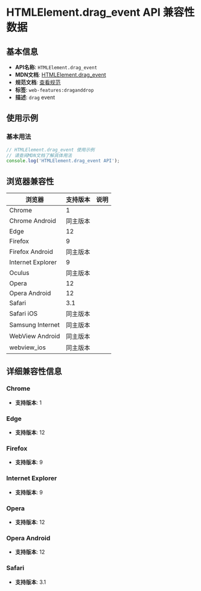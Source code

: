 # HTMLElement.drag_event API 兼容性数据

## 基本信息

- **API名称**: `HTMLElement.drag_event`
- **MDN文档**: [HTMLElement.drag_event](https://developer.mozilla.org/docs/Web/API/HTMLElement/drag_event)
- **规范文档**: [查看规范](https://html.spec.whatwg.org/multipage/webappapis.html#handler-ondrag,https://html.spec.whatwg.org/multipage/dnd.html#event-dnd-drag)
- **标签**: `web-features:draganddrop`
- **描述**: `drag` event

## 使用示例

### 基本用法

```javascript
// HTMLElement.drag_event 使用示例
// 请查阅MDN文档了解具体用法
console.log('HTMLElement.drag_event API');
```

## 浏览器兼容性

| 浏览器 | 支持版本 | 说明 |
|--------|----------|------|
| Chrome | 1 |  |
| Chrome Android | 同主版本 |  |
| Edge | 12 |  |
| Firefox | 9 |  |
| Firefox Android | 同主版本 |  |
| Internet Explorer | 9 |  |
| Oculus | 同主版本 |  |
| Opera | 12 |  |
| Opera Android | 12 |  |
| Safari | 3.1 |  |
| Safari iOS | 同主版本 |  |
| Samsung Internet | 同主版本 |  |
| WebView Android | 同主版本 |  |
| webview_ios | 同主版本 |  |

## 详细兼容性信息

### Chrome

- **支持版本**: 1

### Edge

- **支持版本**: 12

### Firefox

- **支持版本**: 9

### Internet Explorer

- **支持版本**: 9

### Opera

- **支持版本**: 12

### Opera Android

- **支持版本**: 12

### Safari

- **支持版本**: 3.1

